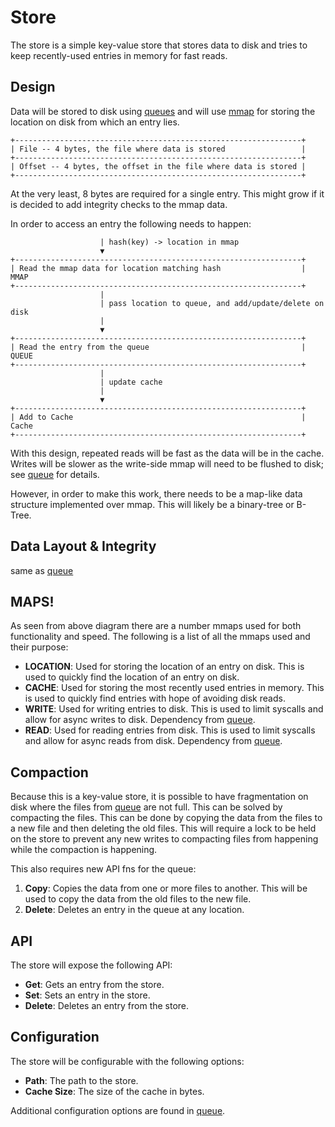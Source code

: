 # Store
The store is a simple key-value store that stores data to disk and tries to keep recently-used entries in memory for fast reads. 

## Design
Data will be stored to disk using [queues](./queue.md) and will use [mmap](https://man7.org/linux/man-pages/man2/mmap.2.html) for storing the location on disk from which an entry lies. 

```
+----------------------------------------------------------------+
| File -- 4 bytes, the file where data is stored                 |
+----------------------------------------------------------------+
| Offset -- 4 bytes, the offset in the file where data is stored |
+----------------------------------------------------------------+
```

At the very least, 8 bytes are required for a single entry. This might grow if it is decided to add integrity checks to the mmap data. 

In order to access an entry the following needs to happen:
```
                    | hash(key) -> location in mmap
                    ▼
+----------------------------------------------------------------+
| Read the mmap data for location matching hash                  | MMAP
+----------------------------------------------------------------+
                    |
                    | pass location to queue, and add/update/delete on disk
                    |
                    ▼
+----------------------------------------------------------------+
| Read the entry from the queue                                  | QUEUE
+----------------------------------------------------------------+
                    |
                    | update cache
                    |
                    ▼
+----------------------------------------------------------------+
| Add to Cache                                                   | Cache
+----------------------------------------------------------------+
```

With this design, repeated reads will be fast as the data will be in the cache. Writes will be slower as the write-side mmap will need to be flushed to disk; see [queue](./queue.md) for details.

However, in order to make this work, there needs to be a map-like data structure implemented over mmap. This will likely be a binary-tree or B-Tree.

## Data Layout & Integrity
same as [queue](./queue.md)

## MAPS!
As seen from above diagram there are a number mmaps used for both functionality and speed. The following is a list of all the mmaps used and their purpose:

- **LOCATION**: Used for storing the location of an entry on disk. This is used to quickly find the location of an entry on disk.
- **CACHE**: Used for storing the most recently used entries in memory. This is used to quickly find entries with hope of avoiding disk reads.
- **WRITE**: Used for writing entries to disk. This is used to limit syscalls and allow for async writes to disk. Dependency from [queue](./queue.md).
- **READ**: Used for reading entries from disk. This is used to limit syscalls and allow for async reads from disk. Dependency from [queue](./queue.md).

## Compaction
Because this is a key-value store, it is possible to have fragmentation on disk where the files from [queue](./queue.md) are not full. This can be solved by compacting the files. This can be done by copying the data from the files to a new file and then deleting the old files. This will require a lock to be held on the store to prevent any new writes to compacting files from happening while the compaction is happening. 

This also requires new API fns for the queue:
1. **Copy**: Copies the data from one or more files to another. This will be used to copy the data from the old files to the new file.
2. **Delete**: Deletes an entry in the queue at any location.

## API
The store will expose the following API:
- **Get**: Gets an entry from the store.
- **Set**: Sets an entry in the store.
- **Delete**: Deletes an entry from the store.

## Configuration
The store will be configurable with the following options:
- **Path**: The path to the store.
- **Cache Size**: The size of the cache in bytes.

Additional configuration options are found in [queue](./queue.md).
